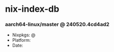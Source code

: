 # nix-index-db
### aarch64-linux/master @ 240520.4cd4ad2
- Nixpkgs: @[](https://github.com/NixOS/nixpkgs/commit/4cd4ad242e70fa4475a9c10eeed87cbada8639dc)
- Platform: 
- Date: 
